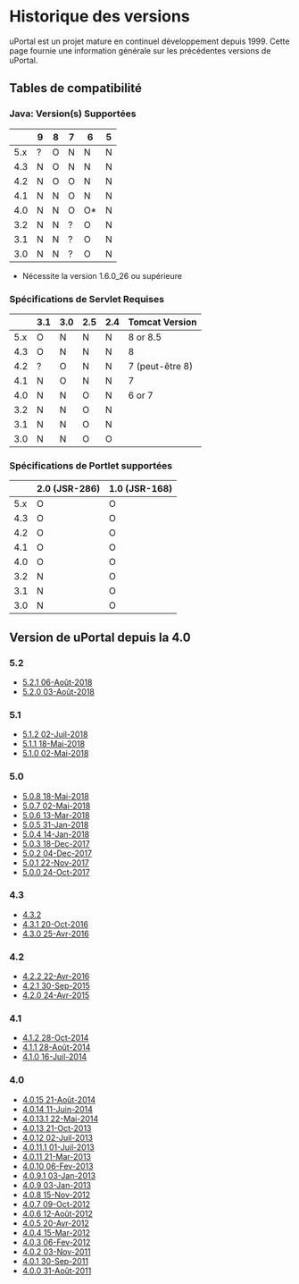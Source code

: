 # Historique des versions

uPortal est un projet mature en continuel développement depuis 1999. Cette page fournie une information générale sur les précédentes versions de uPortal.

## Tables de compatibilité

### Java: Version(s) Supportées

|     |  9  |  8  |  7  |  6  |  5  |
| --- | --- | --- | --- | --- | --- |
| 5.x |  ?  |  O  |  N  |  N  |  N  |
| 4.3 |  N  |  O  |  N  |  N  |  N  |
| 4.2 |  N  |  O  |  O  |  N  |  N  |
| 4.1 |  N  |  N  |  O  |  N  |  N  |
| 4.0 |  N  |  N  |  O  |  O* |  N  |
| 3.2 |  N  |  N  |  ?  |  O  |  N  |
| 3.1 |  N  |  N  |  ?  |  O  |  N  |
| 3.0 |  N  |  N  |  ?  |  O  |  N  |

* Nécessite la version 1.6.0_26 ou supérieure

### Spécifications de Servlet Requises

|     | 3.1 | 3.0 | 2.5 | 2.4 | Tomcat Version  |
| --- | --- | --- | --- | --- | --------------  |
| 5.x |  O  |  N  |  N  |  N  | 8 or 8.5        |
| 4.3 |  O  |  N  |  N  |  N  | 8               |
| 4.2 |  ?  |  O  |  N  |  N  | 7 (peut-être 8) |
| 4.1 |  N  |  O  |  N  |  N  | 7               |
| 4.0 |  N  |  N  |  O  |  N  | 6 or 7          |
| 3.2 |  N  |  N  |  O  |  N  |                 |
| 3.1 |  N  |  N  |  O  |  N  |                 |
| 3.0 |  N  |  N  |  O  |  O  |                 |

### Spécifications de Portlet supportées

|     | 2.0 (JSR-286) | 1.0 (JSR-168) |
| --- | ------------- | ------------- |
| 5.x |       O       |       O       |
| 4.3 |       O       |       O       |
| 4.2 |       O       |       O       |
| 4.1 |       O       |       O       |
| 4.0 |       O       |       O       |
| 3.2 |       N       |       O       |
| 3.1 |       N       |       O       |
| 3.0 |       N       |       O       |

## Version de uPortal depuis la 4.0

### 5.2

  - [5.2.1 06-Août-2018](https://github.com/Jasig/uPortal/releases/tag/v5.2.1)
  - [5.2.0 03-Août-2018](https://github.com/Jasig/uPortal/releases/tag/v5.2.0)

### 5.1

  - [5.1.2 02-Juil-2018](https://github.com/Jasig/uPortal/releases/tag/v5.1.2)
  - [5.1.1 18-Mai-2018](https://github.com/Jasig/uPortal/releases/tag/v5.1.1)
  - [5.1.0 02-Mai-2018](https://github.com/Jasig/uPortal/releases/tag/v5.1.0)

### 5.0

  - [5.0.8 18-Mai-2018](https://github.com/Jasig/uPortal/releases/tag/v5.0.8)
  - [5.0.7 02-Mai-2018](https://github.com/Jasig/uPortal/releases/tag/v5.0.7)
  - [5.0.6 13-Mar-2018](https://github.com/Jasig/uPortal/releases/tag/v5.0.6)
  - [5.0.5 31-Jan-2018](https://github.com/Jasig/uPortal/releases/tag/v5.0.5)
  - [5.0.4 14-Jan-2018](https://github.com/Jasig/uPortal/releases/tag/v5.0.4)
  - [5.0.3 18-Dec-2017](https://github.com/Jasig/uPortal/releases/tag/v5.0.3)
  - [5.0.2 04-Dec-2017](https://github.com/Jasig/uPortal/releases/tag/v5.0.2)
  - [5.0.1 22-Nov-2017](https://github.com/Jasig/uPortal/releases/tag/v5.0.1)
  - [5.0.0 24-Oct-2017](https://github.com/Jasig/uPortal/releases/tag/v5.0.0)

### 4.3

  - [4.3.2](https://github.com/Jasig/uPortal/releases/tag/uportal-4.3.2)
  - [4.3.1 20-Oct-2016](https://github.com/Jasig/uPortal/releases/tag/uportal-4.3.1)
  - [4.3.0 25-Avr-2016](https://github.com/Jasig/uPortal/releases/tag/uportal-4.3.0)

### 4.2

  - [4.2.2 22-Avr-2016](https://github.com/Jasig/uPortal/releases/tag/uportal-4.2.2)
  - [4.2.1 30-Sep-2015](https://github.com/Jasig/uPortal/releases/tag/uportal-4.2.1)
  - [4.2.0 24-Avr-2015](https://github.com/Jasig/uPortal/releases/tag/uportal-4.2.0)

### 4.1

  - [4.1.2 28-Oct-2014](https://github.com/Jasig/uPortal/releases/tag/uportal-4.1.2)
  - [4.1.1 28-Août-2014](https://github.com/Jasig/uPortal/releases/tag/uportal-4.1.1)
  - [4.1.0 16-Juil-2014](https://github.com/Jasig/uPortal/releases/tag/uportal-4.1.0)

### 4.0

  - [4.0.15 21-Août-2014](https://github.com/Jasig/uPortal/releases/tag/uportal-4.0.15)
  - [4.0.14 11-Juin-2014](https://github.com/Jasig/uPortal/releases/tag/uportal-4.0.14)
  - [4.0.13.1 22-Mai-2014](https://github.com/Jasig/uPortal/releases/tag/uportal-4.0.13.1)
  - [4.0.13 21-Oct-2013](https://github.com/Jasig/uPortal/releases/tag/uportal-4.0.13)
  - [4.0.12 02-Juil-2013](https://github.com/Jasig/uPortal/releases/tag/uportal-4.0.12)
  - [4.0.11.1 01-Juil-2013](https://github.com/Jasig/uPortal/releases/tag/uportal-4.0.11.1)
  - [4.0.11 21-Mar-2013](https://github.com/Jasig/uPortal/releases/tag/uportal-4.0.11)
  - [4.0.10 06-Fev-2013](https://github.com/Jasig/uPortal/releases/tag/uportal-4.0.10)
  - [4.0.9.1 03-Jan-2013](https://github.com/Jasig/uPortal/releases/tag/uportal-4.0.9.1)
  - [4.0.9 03-Jan-2013](https://github.com/Jasig/uPortal/releases/tag/uportal-4.0.9)
  - [4.0.8 15-Nov-2012](https://github.com/Jasig/uPortal/releases/tag/uportal-4.0.8)
  - [4.0.7 09-Oct-2012](https://github.com/Jasig/uPortal/releases/tag/uportal-4.0.7)
  - [4.0.6 12-Août-2012](https://github.com/Jasig/uPortal/releases/tag/uportal-4.0.6)
  - [4.0.5 20-Avr-2012](https://github.com/Jasig/uPortal/releases/tag/uportal-4.0.5)
  - [4.0.4 15-Mar-2012](https://github.com/Jasig/uPortal/releases/tag/uportal-4.0.4)
  - [4.0.3 06-Fev-2012](https://github.com/Jasig/uPortal/releases/tag/uportal-4.0.3)
  - [4.0.2 03-Nov-2011](https://github.com/Jasig/uPortal/releases/tag/uportal-4.0.2)
  - [4.0.1 30-Sep-2011](https://github.com/Jasig/uPortal/releases/tag/uportal-4.0.1)
  - [4.0.0 31-Août-2011](https://github.com/Jasig/uPortal/releases/tag/uportal-4.0.0)
